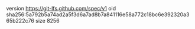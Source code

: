 version https://git-lfs.github.com/spec/v1
oid sha256:5a792b5a74ad2a5f3d6a7ad8b7a841116e58a772c18bc6e392320a365b222c76
size 8256
